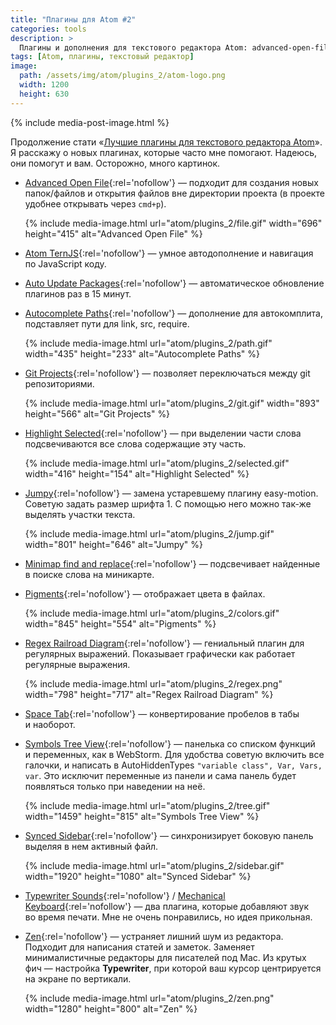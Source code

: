 ```yaml
---
title: "Плагины для Atom #2"
categories: tools
description: >
  Плагины и дополнения для текстового редактора Atom: advanced-open-file, ternjs, auto-update, autocomplete-paths, git-projects, highlight-selected, jumpy, minimap, pigments, regex-railroad-diagram, space-tab, symbols-tree-view, synced-sidebar, mechanical-keyboard, zen.
tags: [Atom, плагины, текстовый редактор]
image:
  path: /assets/img/atom/plugins_2/atom-logo.png
  width: 1200
  height: 630
---
```


{% include media-post-image.html %}

Продолжение стати «[Лучшие плагины для текстового редактора Atom](/tools/atom_packages_1/)». Я расскажу о новых плагинах, которые часто мне помогают. Надеюсь, они помогут и вам.
Осторожно, много картинок.

- [Advanced Open File][open-file]{:rel='nofollow'} — подходит для создания новых папок/файлов и открытия файлов вне директории проекта (в проекте удобнее открывать через `cmd+p`).

  {%
  	include media-image.html
  	url="atom/plugins_2/file.gif"
  	width="696"
  	height="415"
  	alt="Advanced Open File"
  %}

- [Atom TernJS][tern]{:rel='nofollow'} — умное автодополнение и навигация по JavaScript коду.
- [Auto Update Packages][auto-upd]{:rel='nofollow'} — автоматическое обновление плагинов раз в 15 минут.
- [Autocomplete Paths][paths]{:rel='nofollow'} — дополнение для автокомплита, подставляет пути для link, src, require.

  {%
  	include media-image.html
  	url="atom/plugins_2/path.gif"
  	width="435"
  	height="233"
  	alt="Autocomplete Paths"
  %}

- [Git Projects][git]{:rel='nofollow'} — позволяет переключаться между git репозиториями.

  {%
  	include media-image.html
  	url="atom/plugins_2/git.gif"
  	width="893"
  	height="566"
  	alt="Git Projects"
  %}

- [Highlight Selected][highlight-selected]{:rel='nofollow'} — при выделении части слова подсвечиваются все слова содержащие эту часть.

  {%
  	include media-image.html
  	url="atom/plugins_2/selected.gif"
  	width="416"
  	height="154"
  	alt="Highlight Selected"
  %}

- [Jumpy][jumpy]{:rel='nofollow'} — замена устаревшему плагину easy-motion. Советую задать размер шрифта 1. С помощью него можно так-же выделять участки текста.

  {%
  	include media-image.html
  	url="atom/plugins_2/jump.gif"
  	width="801"
  	height="646"
  	alt="Jumpy"
  %}

- [Minimap find and replace][minimap]{:rel='nofollow'} — подсвечивает найденные в поиске слова на миникарте.

- [Pigments][pigments]{:rel='nofollow'} — отображает цвета в файлах.

  {%
  	include media-image.html
  	url="atom/plugins_2/colors.gif"
  	width="845"
  	height="554"
  	alt="Pigments"
  %}

- [Regex Railroad Diagram][regex]{:rel='nofollow'} — гениальный плагин для регулярных выражений. Показывает графически как работает регулярные выражения.

  {%
  	include media-image.html
  	url="atom/plugins_2/regex.png"
  	width="798"
  	height="717"
  	alt="Regex Railroad Diagram"
  %}

- [Space Tab][space-tab]{:rel='nofollow'} — конвертирование пробелов в табы и наоборот.
- [Symbols Tree View][tree]{:rel='nofollow'} — панелька со списком функций и переменных, как в WebStorm. Для удобства советую включить все галочки, и написать в AutoHiddenTypes `"variable class", Var, Vars, var`. Это исключит переменные из панели и сама панель будет появляться только при наведении на неё.

  {%
  	include media-image.html
  	url="atom/plugins_2/tree.gif"
  	width="1459"
  	height="815"
  	alt="Symbols Tree View"
  %}

- [Synced Sidebar][sidebar]{:rel='nofollow'} — синхронизирует боковую панель выделяя в нем активный файл.

  {%
  	include media-image.html
  	url="atom/plugins_2/sidebar.gif"
  	width="1920"
  	height="1080"
  	alt="Synced Sidebar"
  %}

- [Typewriter Sounds][sound1]{:rel='nofollow'} / [Mechanical Keyboard][sound2]{:rel='nofollow'} — два плагина, которые добавляют звук во время печати. Мне не очень понравились, но идея прикольная.
- [Zen][zen]{:rel='nofollow'} — устраняет лишний шум из редактора. Подходит для написания статей и заметок. Заменяет минималистичные редакторы для писателей под Mac. Из крутых фич — настройка **Typewriter**, при которой ваш курсор центрируется на экране по вертикали.

  {%
  	include media-image.html
  	url="atom/plugins_2/zen.png"
  	width="1280"
  	height="800"
  	alt="Zen"
  %}

[zen]: https://atom.io/packages/zen
[open-file]: https://atom.io/packages/advanced-open-file
[tern]: https://atom.io/packages/atom-ternjs
[auto-upd]: https://atom.io/packages/auto-update-packages
[paths]: https://atom.io/packages/autocomplete-paths
[git]: https://atom.io/packages/git-projects
[jumpy]: https://atom.io/packages/jumpy
[minimap]: https://atom.io/packages/minimap-find-and-replace
[pigments]: https://atom.io/packages/pigments
[space-tab]: https://atom.io/packages/space-tab
[tree]: https://atom.io/packages/symbols-tree-view
[regex]: https://atom.io/packages/regex-railroad-diagram
[sidebar]: https://atom.io/packages/synced-sidebar
[sound1]: https://atom.io/packages/typewriter-sounds
[sound2]: https://atom.io/packages/mechanical-keyboard
[highlight-selected]: https://atom.io/packages/highlight-selected
